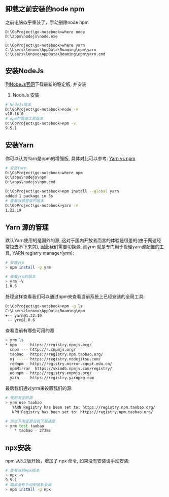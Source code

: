 
## 卸载之前安装的node npm
之前电脑似乎重装了，手动删除node npm

```
D:\GoProject\go-notebook>where node
D:\apps\nodejs\node.exe

D:\GoProject\go-notebook>where yarn
C:\Users\lenovo\AppData\Roaming\npm\yarn
C:\Users\lenovo\AppData\Roaming\npm\yarn.cmd
```

## 安装NodeJs

到[NodeJs官网](https://nodejs.org/)下载最新的稳定版, 并安装
1. NodeJs 安装  
```sh
# NodeJs版本
D:\GoProject\go-notebook>node -v
v18.16.0
# npm包管理工具版本
D:\GoProject\go-notebook>npm -v
9.5.1
```

## 安装Yarn
你可以认为Yarn是npm的增强版, 具体对比可以参考: [Yarn vs npm](https://www.cnblogs.com/ypppt/p/13050845.html)

```sh
# 安装Yarn
D:\GoProject\go-notebook>where npm
D:\apps\nodejs\npm
D:\apps\nodejs\npm.cmd

D:\GoProject\go-notebook>npm install --global yarn
added 1 package in 5s
# 查看当前安装的版本
D:\GoProject\go-notebook>yarn -v
1.22.19
```

## Yarn 源的管理

默认Yarn使用的是国外的源, 这对于国内开放者而言的体验是很差的(由于网速经常拉去不下来包), 因此我们需要切换源, 而yrm 就是专门用于管理yarn源配置的工具, YARN registry manager(yrm):
```sh
# 安装yrm
> npm install -g yrm

# 查看yrm的版本
> yrm -V    
1.0.6
```

处理这样查看我们可以通过npm来查看当前系统上已经安装的全局工具:
```sh
D:\GoProject\go-notebook>npm -g ls
C:\Users\lenovo\AppData\Roaming\npm
+-- yarn@1.22.19
 -- yrm@1.0.6
```

查看当前有哪些可用的源
```sh
> yrm ls
* npm ---- https://registry.npmjs.org/
  cnpm --- http://r.cnpmjs.org/
  taobao - https://registry.npm.taobao.org/
  nj ----- https://registry.nodejitsu.com/
  rednpm - http://registry.mirror.cqupt.edu.cn/
  npmMirror  https://skimdb.npmjs.com/registry/
  edunpm - http://registry.enpmjs.org/
  yarn --- https://registry.yarnpkg.com
```

最后我们通过yrm来设置我们的源:
```sh
# 使用淘宝的源
> yrm use taobao
   YARN Registry has been set to: https://registry.npm.taobao.org/
   NPM Registry has been set to: https://registry.npm.taobao.org/

# 测试下淘宝源当前下载速度
> yrm test taobao
    * taobao - 273ms
```

## npx安装

npm 从5.2版开始，增加了 npx 命令, 如果没有安装请手动安装:
```sh
# 查看当前npx版本
> npx -v
9.5.1
# 如果没有手动安装到全局
> npm install -g npx
```










```

```
